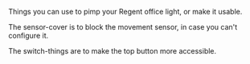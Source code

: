 Things you can use to pimp your Regent office light, or make it usable.

The sensor-cover is to block the movement sensor, in case you can't configure it.

The switch-things are to make the top button more accessible.
